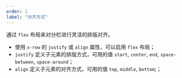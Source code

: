 ```yaml
---
order: 1
label: "对齐方式"
---
```


通过 `flex` 布局来对分栏进行灵活的排版对齐。

-   使用 `x-row` 的 `justify` 或 `align` 属性，可以启用 `flex` 布局；
-   `justify` 定义子元素的排版方式，可用的值 `start`, `center`, `end`, `space-between`, `space-around`；
-   `align` 定义子元素的对齐方式，可用的值 `top`, `middle`, `bottom`;；
